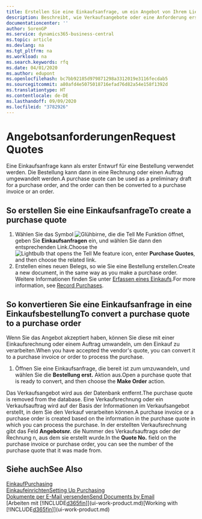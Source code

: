 ```yaml
---
title: Erstellen Sie eine Einkaufsanfrage, um ein Angebot von Ihrem Lieferanten anzufordern | Microsoft Docs
description: Beschreibt, wie Verkaufsangebote oder eine Anforderung erstellt wird, um Ihr Angebot zu erfassen, um unter bestimmten Bedingungen einem Debitoren zu verkaufen.
documentationcenter: ''
author: SorenGP
ms.service: dynamics365-business-central
ms.topic: article
ms.devlang: na
ms.tgt_pltfrm: na
ms.workload: na
ms.search.keywords: rfq
ms.date: 04/01/2020
ms.author: edupont
ms.openlocfilehash: bc7bb92185d979871298a3312019e3116fecdab5
ms.sourcegitcommit: a80afd4e5075018716efad76d82a54e158f1392d
ms.translationtype: HT
ms.contentlocale: de-DE
ms.lasthandoff: 09/09/2020
ms.locfileid: "3782926"
---
```

# <a name="request-quotes"></a><span data-ttu-id="d4c99-103">Angebotsanforderungen</span><span class="sxs-lookup"><span data-stu-id="d4c99-103">Request Quotes</span></span>
<span data-ttu-id="d4c99-104">Eine Einkaufsanfrage kann als erster Entwurf für eine Bestellung verwendet werden. Die Bestellung kann dann in eine Rechnung oder einen Auftrag umgewandelt werden.</span><span class="sxs-lookup"><span data-stu-id="d4c99-104">A purchase quote can be used as a preliminary draft for a purchase order, and the order can then be converted to a purchase invoice or an order.</span></span>


## <a name="to-create-a-purchase-quote"></a><span data-ttu-id="d4c99-105">So erstellen Sie eine Einkaufsanfrage</span><span class="sxs-lookup"><span data-stu-id="d4c99-105">To create a purchase quote</span></span>
1. <span data-ttu-id="d4c99-106">Wählen Sie das Symbol ![Glühbirne, die die Tell Me Funktion öffnet](media/ui-search/search_small.png "Sagen Sie mir, was Sie tun wollen"), geben Sie **Einkaufsanfragen** ein, und wählen Sie dann den entsprechenden Link.</span><span class="sxs-lookup"><span data-stu-id="d4c99-106">Choose the ![Lightbulb that opens the Tell Me feature](media/ui-search/search_small.png "Tell me what you want to do") icon, enter **Purchase Quotes**, and then choose the related link.</span></span>
2. <span data-ttu-id="d4c99-107">Erstellen eines neuen Belegs, so wie Sie eine Bestellung erstellen.</span><span class="sxs-lookup"><span data-stu-id="d4c99-107">Create a new document, in the same way as you make a purchase order.</span></span> <span data-ttu-id="d4c99-108">Weitere Informationen finden Sie unter [Erfassen eines Einkaufs](purchasing-how-record-purchases.md).</span><span class="sxs-lookup"><span data-stu-id="d4c99-108">For more information, see [Record Purchases](purchasing-how-record-purchases.md).</span></span>

## <a name="to-convert-a-purchase-quote-to-a-purchase-order"></a><span data-ttu-id="d4c99-109">So konvertieren Sie eine Einkaufsanfrage in eine Einkaufsbestellung</span><span class="sxs-lookup"><span data-stu-id="d4c99-109">To convert a purchase quote to a purchase order</span></span>
<span data-ttu-id="d4c99-110">Wenn Sie das Angebot akzeptiert haben, können Sie diese mit einer Einkaufsrechnung oder einem Auftrag umwandeln, um den Einkauf zu verarbeiten.</span><span class="sxs-lookup"><span data-stu-id="d4c99-110">When you have accepted the vendor's quote, you can convert it to a purchase invoice or order to process the purchase.</span></span>

1. <span data-ttu-id="d4c99-111">Öffnen Sie eine Einkaufsanfrage, die bereit ist zum umzuwandeln, und wählen Sie die **Bestellung erst.** Aktion aus.</span><span class="sxs-lookup"><span data-stu-id="d4c99-111">Open a purchase quote that is ready to convert, and then choose the **Make Order** action.</span></span>

<span data-ttu-id="d4c99-112">Das Verkaufsangebot wird aus der Datenbank entfernt.</span><span class="sxs-lookup"><span data-stu-id="d4c99-112">The purchase quote is removed from the database.</span></span> <span data-ttu-id="d4c99-113">Eine Verkaufsrechnung oder ein Verkaufsauftrag wird auf der Basis der Informationen im Verkaufsangebot erstellt, in dem Sie den Verkauf verarbeiten können.</span><span class="sxs-lookup"><span data-stu-id="d4c99-113">A purchase invoice or a purchase order is created based on the information in the purchase quote in which you can process the purchase.</span></span> <span data-ttu-id="d4c99-114">In der erstellten Verkaufsrechnung gibt das Feld **Angebotsnr.** die Nummer des Verkaufsauftrags oder der Rechnung  n, aus dem sie erstellt wurde.</span><span class="sxs-lookup"><span data-stu-id="d4c99-114">In the **Quote No.** field on the purchase invoice or purchase order, you can see the number of the purchase quote that it was made from.</span></span>

## <a name="see-also"></a><span data-ttu-id="d4c99-115">Siehe auch</span><span class="sxs-lookup"><span data-stu-id="d4c99-115">See Also</span></span>
[<span data-ttu-id="d4c99-116">Einkauf</span><span class="sxs-lookup"><span data-stu-id="d4c99-116">Purchasing</span></span>](purchasing-manage-purchasing.md)  
[<span data-ttu-id="d4c99-117">Einkaufeinrichten</span><span class="sxs-lookup"><span data-stu-id="d4c99-117">Setting Up Purchasing</span></span>](purchasing-setup-purchasing.md)  
[<span data-ttu-id="d4c99-118">Dokumente per E-Mail versenden</span><span class="sxs-lookup"><span data-stu-id="d4c99-118">Send Documents by Email</span></span>](ui-how-send-documents-email.md)  
<span data-ttu-id="d4c99-119">[Arbeiten mit [!INCLUDE[d365fin](includes/d365fin_md.md)]](ui-work-product.md)</span><span class="sxs-lookup"><span data-stu-id="d4c99-119">[Working with [!INCLUDE[d365fin](includes/d365fin_md.md)]](ui-work-product.md)</span></span>
